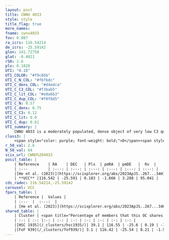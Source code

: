 ```yaml
---
layout: post
title: CWNU 4033
style: style
title_flag: true
more_names: 
fname: cwnu4033
fov: 0.087
ra_icrs: 116.54214
de_icrs: -25.59142
glon: 241.72758
glat: -0.4021
r50: 2.6
plx: 0.1828
UTI: "0.18"
UTI_COLOR: "#f9c8bb"
UTI_C_N_COL: "#f6fbdc"
UTI_C_dens_COL: "#d4edca"
UTI_C_C3_COL: "#f3bab5"
UTI_C_lit_COL: "#e0a6b3"
UTI_C_dup_COL: "#f0f8d5"
UTI_C_N: 0.57
UTI_C_dens: 0.75
UTI_C_C3: 0.12
UTI_C_lit: 0.0
UTI_C_dup: 0.61
UTI_summary: |
    CWNU 4033 is a moderately populated, dense object of very low C3 quality. It was recently reported in the literature.<br><br>This is likely a unique object, which shares a moderate percentage of members with at least one previously reported entry.
class3: |
    <span style="color: purple; font-weight: bold;">D</span><span style="color: red; font-weight: bold;">C</span>
r_50_val: 2.6
N_50_val: 64
scix_url: CWNU%204033
posit_table: |
    | Reference    | RA    | DEC   | Plx  | pmRA  | pmDE   |  Rv  |
    | :---         | :---: | :---: | :---: | :---: | :---: | :---: |
    |[He et al. (2023)](https://scixplorer.org/abs/2023ApJS..267...34H) | 116.541 | -25.596 | 0.185 | -1.644 | 3.309 | -- |
    | **UCC** |116.542 | -25.591 | 0.183 | -1.666 | 3.288 | 95.041 | 
cds_radec: 116.54214,-25.59142
carousel: UCC
fpars_table: |
    | Reference |  Values |
    | :---  |  :---:  |
    | [He et al. (2023)](https://scixplorer.org/abs/2023ApJS..267...34H) | `A0=1.4, m-M=13.4, logA=8.6` |
shared_table: |
    | Cluster | <span title="Percentage of members that this OC shares with the ones listed">%</span>   | RA   | DEC   | Plx   | pmRA  | pmDE  | Rv | UTI |
    | :-: | :-: |:-: | :-: | :-: | :-: | :-: | :-: | :-: |
    |[HSC 1935](/_clusters/hsc1935/)| 39.1 | 116.55 | -25.6 | 0.19 | -1.68 | 3.31 | -- |0.51 |
    |[FoF 939](/_clusters/fof939/)| 3.1 | 116.42 | -25.54 | 0.21 | -1.96 | 2.95 | 92.14 |0.18 |
---
```

